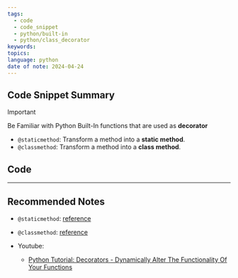 ```yaml
---
tags:
  - code
  - code_snippet
  - python/built-in
  - python/class_decorator
keywords: 
topics: 
language: python
date of note: 2024-04-24
---
```


## Code Snippet Summary

>[!important]
>Be Familiar with Python Built-In functions that are used as **decorator**
>- `@staticmethod`: Transform a method into a **static method**.
>- `@classmethod`: Transform a method into a **class method**.


## Code





-----------
##  Recommended Notes

- `@staticmethod`: [reference](https://docs.python.org/3/library/functions.html#staticmethod)
- `@classmethod`: [reference](https://docs.python.org/3/library/functions.html#classmethod)

- Youtube:
	- [Python Tutorial: Decorators - Dynamically Alter The Functionality Of Your Functions](https://www.youtube.com/watch?v=FsAPt_9Bf3U)